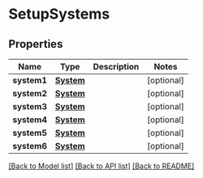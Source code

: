 # SetupSystems

## Properties
Name | Type | Description | Notes
------------ | ------------- | ------------- | -------------
**system1** | [**System**](System.md) |  | [optional] 
**system2** | [**System**](System.md) |  | [optional] 
**system3** | [**System**](System.md) |  | [optional] 
**system4** | [**System**](System.md) |  | [optional] 
**system5** | [**System**](System.md) |  | [optional] 
**system6** | [**System**](System.md) |  | [optional] 

[[Back to Model list]](../README.md#documentation-for-models) [[Back to API list]](../README.md#documentation-for-api-endpoints) [[Back to README]](../README.md)

